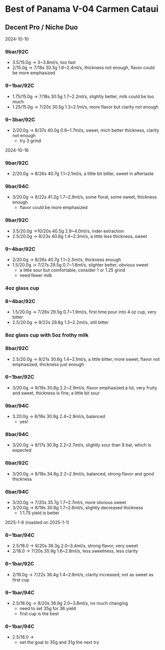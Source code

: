 # Best of Panama V-04 Carmen Cataui

## Decent Pro / Niche Duo

2024-10-10

### 9bar/92C

- 3.5/15.0g -> 3\~3.8ml/s, too fast
- 2/15.0g -> 7/18s 30.3g 1.6\~2.4ml/s, thickness not enough, flavor could be more emphasized

### 9~1bar/92C

- 1.75/15.0g -> 7/18s 30.5g 1.7\~2.2ml/s, slightly better, milk could be too much
- 1.25/15.0g -> 7/20s 30.5g 1.3\~2.1ml/s, more flavor but clarity not enough

### 9~3bar/92C

- 2/20.0g -> 8/37s 40.0g 0.6\~1.7ml/s, sweet, mich better thickness, clarity not enough
  - try 3 grind

2024-10-16

### 9bar/92C

- 2/20.0g -> 8/26s 40.7g 1.1\~2.1ml/s, a little bit bitter, sweet in aftertaste

### 9bar/94C

- 3/20.0g -> 8/22s 41.3g 1.7\~2.9ml/s, some floral, some sweet, thickness enough
  - flavor could be more emphasized

### 9bar/92C

- 3.5/20.0g ->10/20s 40.5g 2.9\~4.0ml/s, inder extraction
- 2.5/20.0g -> 8/23s 40.8g 1.4\~2.3ml/s, a little less thickness, sweet

### 9~4bar/92C

- 2/20.0g -> 8/26s 40.7g 1.1\~2.3ml/s, thickness enough
- 1.5/20.0g -> 7/27s 29.5g 0.7\~1.8ml/s, slighter better, obvious sweet
  - a little sour but comfortable, consider 1 or 1.25 grind
  - need fewer milk

### 4oz glass cup
### 8~4bar/92C

- 1.5/20.0g -> 7/26s 29.5g 0.7\~1.9ml/s, first time pour into 4 oz cup, very bitter
- 2.5/20.0g -> 9/22s 29.8g 1.3\~2.2ml/s, still bitter

### 8oz glass cup with 5oz frothy milk
### 8bar/92C

- 2.5/20.0g -> 8/21s 30.6g 1.4\~2.1ml/s, a little bitter, more sweet, flavor not emphasized, thickness just enough

### 6~1bar/92C

- 3/20.0g -> 9/19s 30.8g 2.2\~2.9ml/s, flavor emphasized a lot, very fruity and sweet, thickness is fine, a little bit sour

### 9bar/94C

- 3.20.0g -> 8/16s 30.9g 2.4\~2.9ml/s, balanced
  - yes!

### 8bar/94C

- 3/20.0g -> 8/17s 30.9g 2.2\~2.7ml/s, slightly sour than 9 bar, which is expected

### 6bar/92C

- 3/20.0g -> 8/18s 34.8g 2.2\~2.9ml/s, balanced, strong flavor and good thickness

### 6bar/94C

- 3/20.0g -> 7/20s 35.7g 1.7\~2.7ml/s, more obvious sweet
- 3/20.0g -> 8/19s 30.8g 1.7\~2.6ml/s, slightly decreased thickness
  - 1:1.75 yield is better

2025-1-6 (roasted on 2025-1-1)

### 6~1bar/94C

- 2.5/18.0 -> 9/20s 36.3g 2.0\~3.4ml/s, strong flavor, very sweet
- 2/18.0 -> 7/20s 35.9g 1.6\~2.8ml/s, less sweetness, less clarity

### 6~1bar/92C

- 2/18.0g -> 7/22s 36.4g 1.4\~2.8ml/s, clarity increased, not as sweet as first cup

### 9~1bar/94C

- 2.5/18.0g -> 8/20s 36.9g 2.0\~3.8ml/s, no much changing
  - need to set 35g for 36 yield
  - first cup is the best

### 6~1bar/94C

- 2.5/18.0 ->
  - set the goal to 35g and 31g the next try
